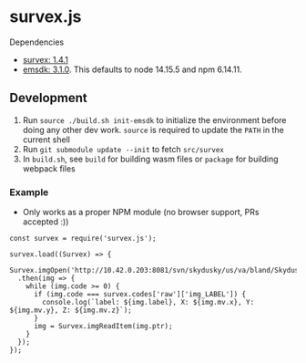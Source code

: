 # survex.js

Dependencies
- [survex: 1.4.1](https://github.com/ojwb/survex/tree/v1.4.1)
- [emsdk: 3.1.0](https://github.com/emscripten-core/emsdk/tree/3.1.0). This defaults to node 14.15.5 and npm 6.14.11.


## Development
1. Run `source ./build.sh init-emsdk` to initialize the environment before doing any other dev work. `source` is required to update the `PATH` in the current shell
1. Run `git submodule update --init` to fetch `src/survex`
1. In `build.sh`, see `build` for building wasm files or `package` for building webpack files


### Example

- Only works as a proper NPM module (no browser support, PRs accepted :))

```
const survex = require('survex.js');

survex.load((Survex) => {
  Survex.imgOpen('http://10.42.0.203:8081/svn/skydusky/us/va/bland/Skydusky/Skydusky.3d')
  .then(img => {
    while (img.code >= 0) {
      if (img.code === survex.codes['raw']['img_LABEL']) {
        console.log(`label: ${img.label}, X: ${img.mv.x}, Y: ${img.mv.y}, Z: ${img.mv.z}`);
      }
      img = Survex.imgReadItem(img.ptr);
    }
  });
});
```
